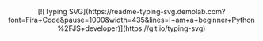 <div align="center">
  [![Typing SVG](https://readme-typing-svg.demolab.com?font=Fira+Code&pause=1000&width=435&lines=I+am+a+beginner+Python%2FJS+developer)](https://git.io/typing-svg)
</div>
<!--
**Raphiksss/Raphiksss** is a ✨ _special_ ✨ repository because its `README.md` (this file) appears on your GitHub profile.

Here are some ideas to get you started:

- 🔭 I’m currently working on ...
- 🌱 I’m currently learning ...
- 👯 I’m looking to collaborate on ...
- 🤔 I’m looking for help with ...
- 💬 Ask me about ...
- 📫 How to reach me: ...
- 😄 Pronouns: ...
- ⚡ Fun fact: ...
-->
